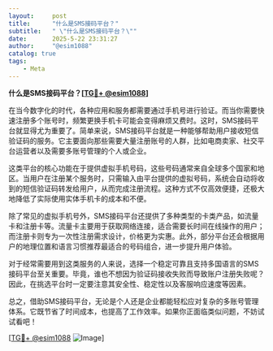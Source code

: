 ```yaml
---
layout:     post
title:      "什么是SMS接码平台？"
subtitle:   " \"什么是SMS接码平台？\""
date:       2025-5-22 23:31:27
author:     "@esim1088"
catalog: true
tags:
    - Meta
---
```



**什么是SMS接码平台？[[TG💪+ @esim1088](https://t.me/s/esim1088)]**

在当今数字化的时代，各种应用和服务都需要通过手机号进行验证。而当你需要快速注册多个账号时，频繁更换手机卡可能会变得麻烦又费时。这时，SMS接码平台就显得尤为重要了。简单来说，SMS接码平台就是一种能够帮助用户接收短信验证码的服务。它主要面向那些需要大量注册账号的人群，比如电商卖家、社交平台运营者以及需要多账号管理的个人或企业。

这类平台的核心功能在于提供虚拟手机号码，这些号码通常来自全球多个国家和地区。当用户在注册某个服务时，只需输入由平台提供的虚拟号码，系统会自动将收到的短信验证码转发给用户，从而完成注册流程。这种方式不仅高效便捷，还极大地降低了实际使用实体手机卡的成本和不便。

除了常见的虚拟手机号外，SMS接码平台还提供了多种类型的卡类产品，如流量卡和注册卡等。流量卡主要用于获取网络连接，适合需要长时间在线操作的用户；而注册卡则专为一次性注册需求设计，价格更为实惠。此外，部分平台还会根据用户的地理位置和语言习惯推荐最适合的号码组合，进一步提升用户体验。

对于经常需要用到这类服务的人来说，选择一个稳定可靠且支持多国语言的SMS接码平台至关重要。毕竟，谁也不想因为验证码接收失败而导致账户注册失败呢？因此，在挑选平台时一定要注意其安全性、稳定性以及客服响应速度等因素。

总之，借助SMS接码平台，无论是个人还是企业都能轻松应对复杂的多账号管理体系。它既节省了时间成本，也提高了工作效率。如果你正面临类似问题，不妨试试看吧！

[[TG💪+ @esim1088](https://t.me/s/esim1088) ![Image](https://i.postimg.cc/4NQfJmqS/Snipaste-2025-05-13-00-14-12.png)]
